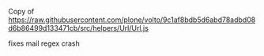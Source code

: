 Copy of https://raw.githubusercontent.com/plone/volto/9c1af8bdb5d6abd78adbd08d6b86499d133471cb/src/helpers/Url/Url.js

fixes mail regex crash
